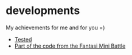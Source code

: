 # developments
My achievements for me and for you =)

- [Tested](https://github.com/N7-Molot/developments/tree/main/Tested)
- [Part of the code from the Fantasi Mini Battle](https://github.com/N7-Molot/developments/tree/main/From%20is%20FMB/Systems)
